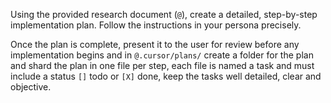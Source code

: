 Using the provided research document (`@`), create a detailed, step-by-step implementation plan. Follow the instructions in your persona precisely.

Once the plan is complete, present it to the user for review before any implementation begins and in `@.cursor/plans/` create a folder for the plan and shard the plan in one file per step, each file is named a task and must include a status `[]` todo or `[X]` done, keep the tasks well detailed, clear and objective.